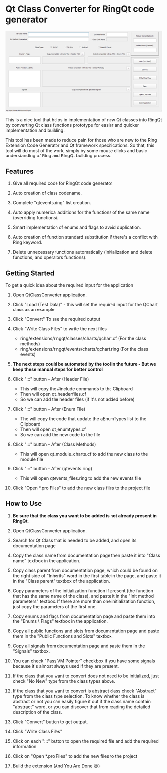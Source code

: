 # Qt Class Converter for RingQt code generator

![01](images/qtconverter.png)

This is a nice tool that helps in implementation of new Qt classes into RingQt by converting Qt class functions prototype for easier and quicker implementation and building.

This tool has been made to reduce pain for those who are new to the Ring Extension Code Generator and Qt framework specifications. So that, this tool will do most of the work, simply by some mouse clicks and basic understanding of Ring and RingQt building process.

## Features

1. Give all required code for RingQt code generator

2. Auto creation of class codename.

3. Complete "qtevents.ring" list creation.

4. Auto apply numerical additions for the functions of the same name (overriding functions).

5. Smart implementation of enums and flags to avoid duplication.

6. Auto creation of function standard substitution if there's a conflict with Ring keyword.

7. Delete unnecessary functions automatically (initialization and delete functions, and operators functions).

## Getting Started

To get a quick idea about the required input for the application

1. Open QtClassConverter application.

2. Click "Load (Test Data)" - this will set the required input for the QChart class as an example

3. Click "Convert" To see the required output

4. Click "Write Class Files" to write the next files

	* ring/extensions/ringqt/classes/charts/qchart.cf  (For the class methods)
	* ring/extensions/ringqt/events/charts/qchart.ring (For the class events)

5. **The next steps could be automated by the tool in the future - But we keep these manual steps for better control** 

6. Click ":::" button - After (Header File)

	* This will copy the #include commands to the Clipboard
	* Then will open qt_headerfiles.cf
	* So we can add the header files (if it's not added before)

7. Click ":::" button - After (Enum File)

	* The will copy the code that update the aEnumTypes list to the Clipboard
	* Then will open qt_enumtypes.cf
	* So we can add the new code to the file 

8. Click ":::" button - After (Class Methods)

	* This will open qt_module_charts.cf to add the new class to the module file

9. Click ":::" button - After (qtevents.ring)
	
	* This will open qtevents_files.ring to add the new events file

10. Click "Open *.pro Files" to add the new class files to the project file

## How to Use

1. **Be sure that the class you want to be added is not already present in RingQt**.

2. Open QtClassConverter application.

3. Search for Qt Class that is needed to be added, and open its documentation page.

4. Copy the class name from documentation page then paste it into "Class name" textbox in the application.

5. Copy class parent from documentation page, which could be found on the right side of "Inherits" word in the first table in the page, and paste it in the "Class parent" textbox of the application.

6. Copy parameters of the initialization function if present (the function that has the same name of the class), and paste it in the "Init method parameters" textbox. If there are more than one initialization function, just copy the parameters of the first one.

7. Copy enums and flags from documentation page and paste them into the "Enums \ Flags" textbox in the application.

8. Copy all public functions and slots from documentation page and paste them in the "Public Functions and Slots" textbox.

9. Copy all signals from documentation page and paste them in the "Signals" textbox.

10. You can check "Pass VM Pointer" checkbox if you have some signals because it's almost always used if they are present.

11. If the class that you want to convert does not need to be initialized, just check "No New" type from the class types above.

12. If the class that you want to convert is abstract class check "Abstract" type from the class type selection. To know whether the class is abstract or not you can easily figure it out if the class name contain "abstract" word, or you can discover that from reading the detailed description of the class.

13. Click "Convert" button to get output.

14. Click "Write Class Files"

15. Click on each ":::" button to open the required file and add the required information

16. Click on "Open *.pro Files" to add the new files to the project

17. Build the extension (And You Are Done  :smiley:)
